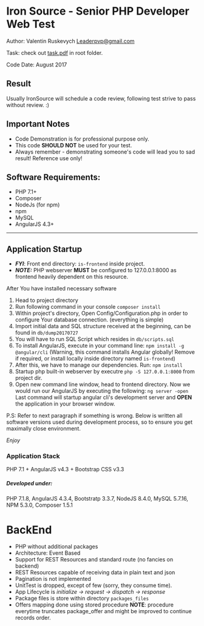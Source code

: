 # Iron Source - Senior PHP Developer Web Test

Author: Valentin Ruskevych <Leaderpvp@gmail.com>

Task: check out [task.pdf](task.pdf) in root folder.

Code Date: August 2017

## Result
Usually IronSource will schedule a code review, following test strive to pass without review. :)

## Important Notes
* Code Demonstration is for professional purpose only.
* This code **SHOULD NOT** be used for your test.
* Always remember - demonstrating someone's code will lead you to sad result! Reference use only! 

## Software Requirements:

* PHP 7.1+
* Composer
* NodeJs (for npm)
* npm
* MySQL
* AngularJS 4.3+
---

## Application Startup

* ***FYI***: Front end directory: ```is-frontend``` inside project.
* ***NOTE:*** PHP webserver **MUST** be configured to 127.0.0.1:8000 as frontend heavily dependent on this resource.

After You have installed necessary software
1. Head to project directory
2. Run following command in your console ```composer install```
3. Within project's directory, Open Config/Configuration.php in order to configure Your database connection. (everything is simple)
4. Import initial data and SQL structure received at the beginning, can be found in ```db/dump20170727```
5. You will have to run SQL Script which resides in `db/scripts.sql`
6. To install AngularJS, execute in your command line: ```npm install -g @angular/cli``` (Warning, this command installs Angular globally! Remove if required, or install locally inside directory named `is-frontend`)
7. After this, we have to manage our dependencies. Run: `npm install`
8. Startup php built-in webserver by executre ```php -S 127.0.0.1:8000``` from project dir.
9. Open new command line window, head to frontend directory. Now we would run our AngularJS by executing the following: ```ng server -open``` Last command will startup angular cli's development server and **OPEN** the application in your browser window.

P.S: Refer to next paragraph if something is wrong. Below is written all software versions used during development process, so to ensure you get maximally close environment.

*Enjoy*

### Application Stack 
PHP 7.1 + AngularJS v4.3 + Bootstrap CSS v3.3

##### Developed under:

PHP 7.1.8,
AngularJS 4.3.4, 
Bootstratp 3.3.7,
NodeJS 8.4.0,
MySQL 5.7.16,
NPM 5.3.0,
Composer 1.5.1

# BackEnd 
* PHP without additional packages
* Architecture: Event Based
* Support for REST Resources and standard route (no fancies on backend)
* REST Resources capable of receiving data in plain text and json
* Pagination is not implemented
* UnitTest is dropped, except of few (sorry, they consume time).
* App Lifecycle is *initialize -> request -> dispatch -> response*
* Package files is store within directory ```packages_files```
* Offers mapping done using stored procedure **NOTE**: procedure everytime truncates package_offer and might be improved to continue records order.


